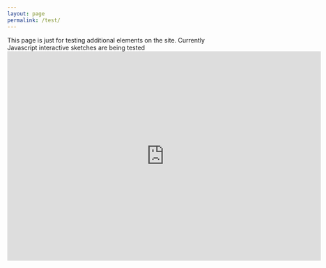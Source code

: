 ```yaml
---
layout: page
permalink: /test/
---
```


<head>
<script src="https://cdnjs.cloudflare.com/ajax/libs/p5.js/1.5.0/p5.js"></script>
    <script src="https://cdnjs.cloudflare.com/ajax/libs/p5.js/1.5.0/addons/p5.sound.min.js"></script>
    <link rel="stylesheet" type="text/css" href="style.css">
    <meta charset="utf-8" />
  
 </head>
 <body>
 This page is just for testing additional elements on the site. Currently Javascript interactive sketches are being tested
<div class="row">
        <iframe src="https://editor.p5js.org/brocktree/full/vjD97ySpG" width="720" height="480" frameBorder="0" scrolling="no" id="testFrame" style="position:absolute;"></iframe>
    </div>



 </body>

 # A